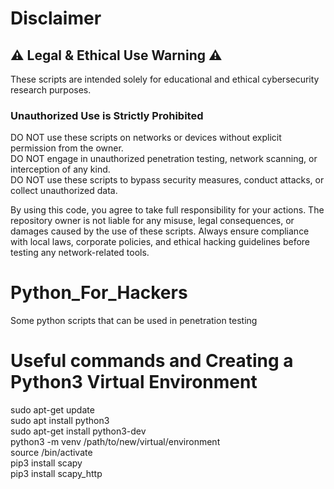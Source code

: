 # Disclaimer
## ⚠️ Legal & Ethical Use Warning ⚠️
These scripts are intended solely for educational and ethical cybersecurity research purposes.
### Unauthorized Use is Strictly Prohibited
DO NOT use these scripts on networks or devices without explicit permission from the owner. \
DO NOT engage in unauthorized penetration testing, network scanning, or interception of any kind. \
DO NOT use these scripts to bypass security measures, conduct attacks, or collect unauthorized data. 

By using this code, you agree to take full responsibility for your actions. The repository owner is not liable for any misuse, legal consequences, or damages caused by the use of these scripts. Always ensure compliance with local laws, corporate policies, and ethical hacking guidelines before testing any network-related tools.

# Python_For_Hackers
Some python scripts that can be used in penetration testing

# Useful commands and Creating a Python3 Virtual Environment
sudo apt-get update \
sudo apt install python3 \
sudo apt-get install python3-dev \
python3 -m venv /path/to/new/virtual/environment \
source <venv>/bin/activate \
pip3 install scapy \
pip3 install scapy_http
